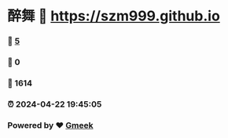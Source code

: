 # 醉舞 :link: https://szm999.github.io 
### :page_facing_up: [5](https://szm999.github.io/tag.html) 
### :speech_balloon: 0 
### :hibiscus: 1614 
### :alarm_clock: 2024-04-22 19:45:05 
### Powered by :heart: [Gmeek](https://github.com/Meekdai/Gmeek)
